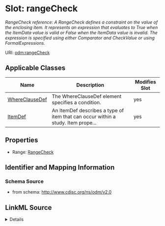 # Slot: rangeCheck


_RangeCheck reference: A RangeCheck defines a constraint on the value of the enclosing item. It represents an expression that evaluates to True when the ItemData value is valid or False when the ItemData value is invalid. The expression is specified using either Comparator and CheckValue or using FormalExpressions._



URI: [odm:rangeCheck](http://www.cdisc.org/ns/odm/v2.0/rangeCheck)



<!-- no inheritance hierarchy -->




## Applicable Classes

| Name | Description | Modifies Slot |
| --- | --- | --- |
[WhereClauseDef](WhereClauseDef.md) | The WhereClauseDef element specifies a condition. |  yes  |
[ItemDef](ItemDef.md) | An ItemDef describes a type of item that can occur within a study. Item prope... |  yes  |







## Properties

* Range: [RangeCheck](RangeCheck.md)





## Identifier and Mapping Information







### Schema Source


* from schema: http://www.cdisc.org/ns/odm/v2.0




## LinkML Source

<details>
```yaml
name: rangeCheck
description: 'RangeCheck reference: A RangeCheck defines a constraint on the value
  of the enclosing item. It represents an expression that evaluates to True when the
  ItemData value is valid or False when the ItemData value is invalid. The expression
  is specified using either Comparator and CheckValue or using FormalExpressions.'
from_schema: http://www.cdisc.org/ns/odm/v2.0
rank: 1000
alias: rangeCheck
domain_of:
- WhereClauseDef
- ItemDef
range: RangeCheck

```
</details>